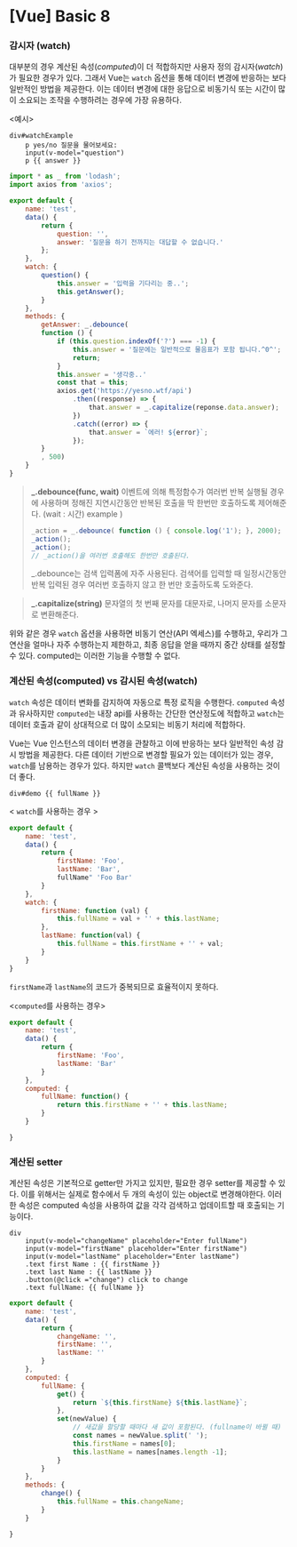 # [Vue] Basic 8

### 감시자 (watch)
대부분의 경우 계산된 속성(*computed*)이 더 적합하지만 사용자 정의 감시자(*watch*)가 필요한 경우가 있다.
그래서 Vue는 `watch` 옵션을 통해 데이터 변경에 반응하는 보다 일반적인 방법을 제공한다.
이는 데이터 변경에 대한 응답으로 비동기식 또는 시간이 많이 소요되는 조작을 수행하려는 경우에 가장 유용하다.

<예시>
```pug
div#watchExample
	p yes/no 질문을 물어보세요:
	input(v-model="question")
	p {{ answer }}
```
```js
import * as _ from 'lodash';
import axios from 'axios';

export default {
	name: 'test',
	data() {
		return {
			question: '',
			answer: '질문을 하기 전까지는 대답할 수 없습니다.'
		};
	},
	watch: {
		question() {
			this.answer = '입력을 기다리는 중..';
			this.getAnswer();
		}
	},
	methods: {
		getAnswer: _.debounce(
		function () {
			if (this.question.indexOf('?') === -1) {
				this.answer = '질문에는 일반적으로 물음표가 포함 됩니다.^0^';
				return;
			}
			this.answer = '생각중..'
			const that = this;
			axios.get('https://yesno.wtf/api')
				.then((response) => {
					that.answer = _.capitalize(reponse.data.answer);
				})
				.catch((error) => {
					that.answer = `에러! ${error}`;
				});
		}
		, 500)
	}
}
```
> **_.debounce(func, wait)**
> 이벤트에 의해 특정함수가 여러번 반복 실행될 경우에 사용하며 정해진 지연시간동안 반복된 호출을 딱 한번만 호출하도록 제어해준다. (wait : 시간)
> example )
> ```javascript
> _action = _.debounce( function () { console.log('1'); }, 2000);
> _action();
> _action();
> // _action()을 여러번 호출해도 한번만 호출된다.
> ```
> _.debounce는 검색 입력폼에 자주 사용된다.
> 검색어를 입력할 때 일정시간동안 반복 입력된 경우 여러번 호출하지 않고 한 번만 호출하도록 도와준다.

>**_.capitalize(string)**
> 문자열의 첫 번째 문자를 대문자로, 나머지 문자를 소문자로 변환해준다.

위와 같은 경우 `watch` 옵션을 사용하면 비동기 연산(API 엑세스)를 수행하고,
우리가 그 연산을 얼마나 자주 수행하는지 제한하고,
최종 응답을 얻을 때까지 중간 상태를 설정할 수 있다.
computed는 이러한 기능을 수행할 수 없다.

### 계산된 속성(computed) vs 감시된 속성(watch)

`watch` 속성은 데이터 변화를 감지하여 자동으로 특정 로직을 수행한다.
`computed` 속성과 유사하지만 `computed`는 내장 api를 사용하는 간단한 연산정도에 적합하고
`watch`는 데이터 호출과 같이 상대적으로 더 많이 소모되는 비동기 처리에 적합하다.


Vue는 Vue 인스턴스의 데이터 변경을 관찰하고 이에 반응하는 보다 일반적인 속성 감시 방법을 제공한다.
다른 데이터 기반으로 변경할 필요가 있는 데이터가 있는 경우, `watch`를 남용하는 경우가 있다. 하지만 `watch` 콜백보다 계산된 속성을 사용하는 것이 더 좋다.

```pug
div#demo {{ fullName }}
```

< `watch`를 사용하는 경우 >
```javascript
export default {
	name: 'test',
	data() {
		return {
			firstName: 'Foo',
			lastName: 'Bar',
			fullName" 'Foo Bar'
		}
	},
	watch: {
		firstName: function (val) {
			this.fullName = val + '' + this.lastName;
		},
		lastName: function(val) {
			this.fullName = this.firstName + '' + val;
		}
	}
}
```
`firstName`과 `lastName`의 코드가 중복되므로 효율적이지 못하다.

<`computed`를 사용하는 경우>
```javascript
export default {
	name: 'test',
	data() {
		return {
			firstName: 'Foo',
			lastName: 'Bar'
		}
	},
	computed: {
		fullName: function() {
			return this.firstName + '' + this.lastName;
		}
	}

}
```

### 계산된 setter
계산된 속성은 기본적으로 getter만 가지고 있지만, 필요한 경우 setter를 제공할 수 있다.
이를 위해서는 실제로 함수에서 두 개의 속성이 있는 object로 변경해야한다.
이러한 속성은 computed 속성을 사용하여 값을 각각 검색하고 업데이트할 때 호출되는 기능이다.

```pug
div
	input(v-model="changeName" placeholder="Enter fullName")
	input(v-model="firstName" placeholder="Enter firstName")
	input(v-model="lastName" placeholder="Enter lastName")
	.text first Name : {{ firstName }}
	.text last Name : {{ lastName }}
	.button(@click ="change") click to change 
	.text fullName: {{ fullName }}
```
```javascript
export default {
	name: 'test',
	data() {
		return {
			changeName: '',
			firstName: '',
			lastName: ''
		}
	},
	computed: {
		fullName: {
			get() {
				return `${this.firstName} ${this.lastName}`;
			},
			set(newValue) {
				// 새값을 할당할 때마다 새 값이 포함된다. (fullname이 바뀔 때)
				const names = newValue.split(' ');
				this.firstName = names[0];
				this.lastName = names[names.length -1];
			}
		}
	},
	methods: {
		change() {
			this.fullName = this.changeName;
		}
	}

}
```